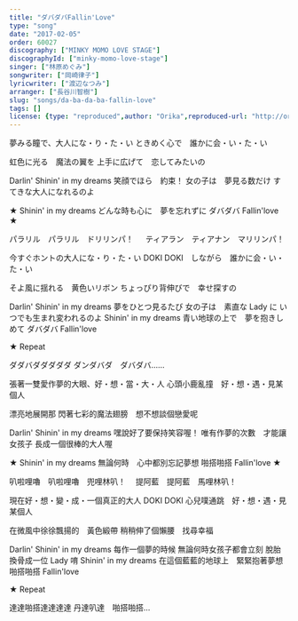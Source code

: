 ```yaml
---
title: "ダバダバFallin'Love"
type: "song"
date: "2017-02-05"
order: 60027
discography: ["MINKY MOMO LOVE STAGE"]
discographyId: ["minky-momo-love-stage"]
singer: ["林原めぐみ"]
songwriter: ["岡崎律子"]
lyricwriter: ["渡辺なつみ"]
arranger: ["長谷川智樹"]
slug: "songs/da-ba-da-ba-fallin-love"
tags: []
license: {type: "reproduced",author: "Orika",reproduced-url: "http://orikamushi.myweb.hinet.net",reproduced-website: "織歌蟲"}
---
```


夢みる瞳で、大人にな・り・た・い 
ときめく心で　誰かに会・い・た・い 

虹色に光る　魔法の翼を 
上手に広げて　恋してみたいの 

Darlin' Shinin' in my dreams 
笑顔でほら　約束！ 
女の子は　夢見る数だけ 
すてきな大人になれるのよ 

★ Shinin' in my dreams 
どんな時も心に　夢を忘れずに 
ダバダバ Fallin'love ★

パラリル　パラリル　ドリリンパ！ 
　 ティアラン　ティアナン　マリリンパ！ 

今すぐホントの大人にな・り・た・い 
DOKI DOKI　しながら　誰かに会・い・た・い 

そよ風に揺れる　黄色いリボン 
ちょっぴり背伸びで　幸せ探すの 

Darlin' Shinin' in my dreams 
夢をひとつ見るたび 
女の子は　素直な Lady に 
いつでも生まれ変われるのよ 
Shinin' in my dreams 
青い地球の上で　夢を抱きしめて 
ダバダバ Fallin'love 

★ Repeat 

ダダバダダダダダ 
ダンダバダ　ダバダバ……

張著一雙愛作夢的大眼、好・想・當・大・人
心頭小鹿亂撞　好・想・遇・見某個人

漂亮地展開那
閃著七彩的魔法翅膀　想不想談個戀愛呢

Darlin' Shinin' in my dreams 
嘿說好了要保持笑容喔！ 
唯有作夢的次數　才能讓女孩子
長成一個很棒的大人喔

★ Shinin' in my dreams 
無論何時　心中都別忘記夢想
啪搭啪搭 Fallin'love ★

叭啦哩嚕　叭啦哩嚕　兜哩林叭！ 
　提阿藍　提阿藍　馬哩林叭！ 

現在好・想・變・成・一個真正的大人
DOKI DOKI 心兒噗通跳　好・想・遇・見某個人

在微風中徐徐飄揚的　黃色緞帶
稍稍伸了個懶腰　找尋幸福

Darlin' Shinin' in my dreams 
每作一個夢的時候
無論何時女孩子都會立刻
脫胎換骨成一位 Lady 唷 
Shinin' in my dreams 
在這個藍藍的地球上　緊緊抱著夢想
啪搭啪搭 Fallin'love 

★ Repeat 

達達啪搭達達達達
丹達叭達　啪搭啪搭…
